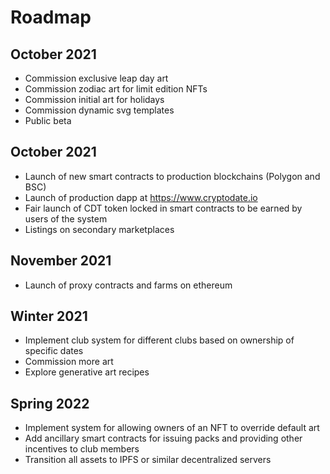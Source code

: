 # Roadmap

## October 2021
* Commission exclusive leap day art 
* Commission zodiac art for limit edition NFTs 
* Commission initial art for holidays 
* Commission dynamic svg templates 
* Public beta 

## October 2021
* Launch of new smart contracts to production blockchains (Polygon and BSC)
* Launch of production dapp at https://www.cryptodate.io
* Fair launch of CDT token locked in smart contracts to be earned by users of the system
* Listings on secondary marketplaces

## November 2021
* Launch of proxy contracts and farms on ethereum

## Winter 2021
* Implement club system for different clubs based on ownership of specific dates
* Commission more art 
* Explore generative art recipes

## Spring 2022
* Implement system for allowing owners of an NFT to override default art
* Add ancillary smart contracts for issuing packs and providing other incentives to club members
* Transition all assets to IPFS or similar decentralized servers